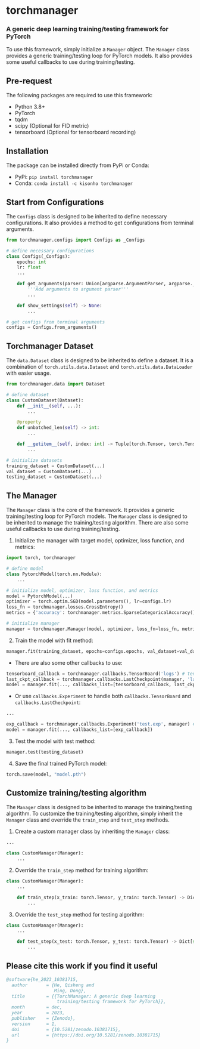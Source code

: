# torchmanager
### A generic deep learning training/testing framework for PyTorch
To use this framework, simply initialize a `Manager` object. The `Manager` class provides a generic training/testing loop for PyTorch models. It also provides some useful callbacks to use during training/testing.

## Pre-request
The following packages are required to use this framework:
* Python 3.8+
* PyTorch
* tqdm
* scipy (Optional for FID metric)
* tensorboard (Optional for tensorboard recording)

## Installation
The package can be installed directly from PyPi or Conda:
* PyPi: `pip install torchmanager`
* Conda: `conda install -c kisonho torchmanager`

## Start from Configurations
The `Configs` class is designed to be inherited to define necessary configurations. It also provides a method to get configurations from terminal arguments.

```python
from torchmanager.configs import Configs as _Configs

# define necessary configurations
class Configs(_Configs):
    epochs: int
    lr: float
    ...

    def get_arguments(parser: Union[argparse.ArgumentParser, argparse._ArgumentGroup] = argparse.ArgumentParser()) -> Union[argparse.ArgumentParser, argparse._ArgumentGroup]:
        '''Add arguments to argument parser'''
        ...

    def show_settings(self) -> None:
        ...

# get configs from terminal arguments
configs = Configs.from_arguments()
```

## Torchmanager Dataset
The `data.Dataset` class is designed to be inherited to define a dataset. It is a combination of `torch.utils.data.Dataset` and `torch.utils.data.DataLoader` with easier usage.

```python
from torchmanager.data import Dataset

# define dataset
class CustomDataset(Dataset):
    def __init__(self, ...):
        ...

    @property
    def unbatched_len(self) -> int:
        ...

    def __getitem__(self, index: int) -> Tuple[torch.Tensor, torch.Tensor]:
        ...

# initialize datasets
training_dataset = CustomDataset(...)
val_dataset = CustomDataset(...)
testing_dataset = CustomDataset(...)
```

## The Manager
The `Manager` class is the core of the framework. It provides a generic training/testing loop for PyTorch models. The `Manager` class is designed to be inherited to manage the training/testing algorithm. There are also some useful callbacks to use during training/testing.

1. Initialize the manager with target model, optimizer, loss function, and metrics:
```python
import torch, torchmanager

# define model
class PytorchModel(torch.nn.Module):
    ...

# initialize model, optimizer, loss function, and metrics
model = PytorchModel(...)
optimizer = torch.optim.SGD(model.parameters(), lr=configs.lr)
loss_fn = torchmanager.losses.CrossEntropy()
metrics = {'accuracy': torchmanager.metrics.SparseCategoricalAccuracy()}

# initialize manager
manager = torchmanager.Manager(model, optimizer, loss_fn=loss_fn, metrics=metrics)
```

2. Train the model with fit method:
```python
manager.fit(training_dataset, epochs=configs.epochs, val_dataset=val_dataset)
```

- There are also some other callbacks to use:
```python
tensorboard_callback = torchmanager.callbacks.TensorBoard('logs') # tensorboard dependency required
last_ckpt_callback = torchmanager.callbacks.LastCheckpoint(manager, 'last.model')
model = manager.fit(..., callbacks_list=[tensorboard_callback, last_ckpt_callback])
```

- Or use `callbacks.Experiment` to handle both `callbacks.TensorBoard` and `callbacks.LastCheckpoint`:
```python
...

exp_callback = torchmanager.callbacks.Experiment('test.exp', manager) # tensorboard dependency required
model = manager.fit(..., callbacks_list=[exp_callback])
```

3. Test the model with test method:
```python
manager.test(testing_dataset)
```

4. Save the final trained PyTorch model:
```python
torch.save(model, "model.pth")
```

## Customize training/testing algorithm
The `Manager` class is designed to be inherited to manage the training/testing algorithm. To customize the training/testing algorithm, simply inherit the `Manager` class and override the `train_step` and `test_step` methods.

1. Create a custom manager class by inheriting the `Manager` class:
```python
...

class CustomManager(Manager):
    ...
```

2. Override the `train_step` method for training algorithm:
```python
class CustomManager(Manager):
    ...

    def train_step(x_train: torch.Tensor, y_train: torch.Tensor) -> Dict[str, float]:
        ...
```

3. Override the `test_step` method for testing algorithm:
```python
class CustomManager(Manager):
    ...

    def test_step(x_test: torch.Tensor, y_test: torch.Tensor) -> Dict[str, float]:
        ...
```

## Please cite this work if you find it useful
```bibtex
@software{he_2023_10381715,
  author       = {He, Qisheng and
                  Ming, Dong},
  title        = {{TorchManager: A generic deep learning 
                   training/testing framework for PyTorch}},
  month        = dec,
  year         = 2023,
  publisher    = {Zenodo},
  version      = 1,
  doi          = {10.5281/zenodo.10381715},
  url          = {https://doi.org/10.5281/zenodo.10381715}
}
```
